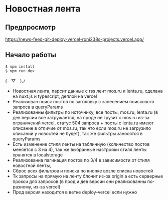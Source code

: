 # Новостная лента

## Предпросмотр
https://news-feed-git-deploy-vercel-roni238s-projects.vercel.app/

## Начало работы

```
$ npm install
$ npm run dev
```
(￣▽￣)ノ

* Новостная лента, парсит данные с rss лент mos.ru и lenta.ru, сделана на nuxt.js и typescript, деплой на vercel
* Реализован поиск постов по заголовку с занесением поискового запроса в queryParams
* Реализованны фильтры по источнику, все посты, mos.ru, lenta.ru (в дев версии все загружается, на проде не грузит с mos.ru из-за ограничений vercel, статус 504 запроса + посты с lenta.ru имеют описание в отличие от mos.ru, так что если mos.ru не загрузило описаний у новостей не будет), так же фильтры заносятся в queryParams
* Есть изменение стиля ленты на табличную (количество постов меняется с 3 на 4), так же выбранные настройки стиля ленты хранятся в localstorage
* Реализованна пагинация постов по 3/4 в зависимости от стиля новостной ленты,
* Сброс всех фильтров и поиска по кнопке возле списка новостей
* Тк запросы на прямую на ленту блочит из-за origin a есть серверные прокси для запросов (в прод и дев версии они реализованны по-разному, из-за vercel)
* Прод версия находится в ветке deploy-vercel если нужно
